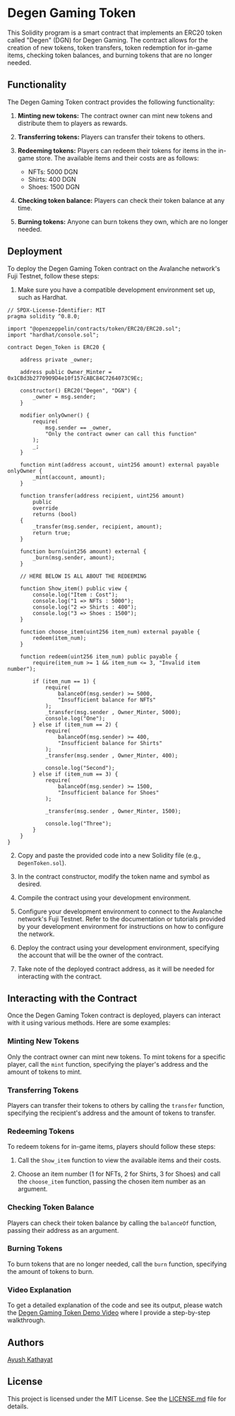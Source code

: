 # Degen Gaming Token

This Solidity program is a smart contract that implements an ERC20 token called "Degen" (DGN) for Degen Gaming. The contract allows for the creation of new tokens, token transfers, token redemption for in-game items, checking token balances, and burning tokens that are no longer needed.

## Functionality

The Degen Gaming Token contract provides the following functionality:

1. **Minting new tokens:** The contract owner can mint new tokens and distribute them to players as rewards.

2. **Transferring tokens:** Players can transfer their tokens to others.

3. **Redeeming tokens:** Players can redeem their tokens for items in the in-game store. The available items and their costs are as follows:
   - NFTs: 5000 DGN
   - Shirts: 400 DGN
   - Shoes: 1500 DGN

4. **Checking token balance:** Players can check their token balance at any time.

5. **Burning tokens:** Anyone can burn tokens they own, which are no longer needed.

## Deployment

To deploy the Degen Gaming Token contract on the Avalanche network's Fuji Testnet, follow these steps:

1. Make sure you have a compatible development environment set up, such as Hardhat.

```
// SPDX-License-Identifier: MIT
pragma solidity ^0.8.0;

import "@openzeppelin/contracts/token/ERC20/ERC20.sol";
import "hardhat/console.sol";

contract Degen_Token is ERC20 {

    address private _owner;

    address public Owner_Minter = 0x1CBd3b2770909D4e10f157cABC84C7264073C9Ec;

    constructor() ERC20("Degen", "DGN") {
        _owner = msg.sender;
    }

    modifier onlyOwner() {
        require(
            msg.sender == _owner,
            "Only the contract owner can call this function"
        );
        _;
    }

    function mint(address account, uint256 amount) external payable onlyOwner {
        _mint(account, amount);
    }

    function transfer(address recipient, uint256 amount)
        public
        override
        returns (bool)
    {
        _transfer(msg.sender, recipient, amount);
        return true;
    }

    function burn(uint256 amount) external {
        _burn(msg.sender, amount);
    }

    // HERE BELOW IS ALL ABOUT THE REDEEMING

    function Show_item() public view {
        console.log("Item : Cost");
        console.log("1 => NFTs : 5000");
        console.log("2 => Shirts : 400");
        console.log("3 => Shoes : 1500");
    }

    function choose_item(uint256 item_num) external payable {
        redeem(item_num);
    }

    function redeem(uint256 item_num) public payable {
        require(item_num >= 1 && item_num <= 3, "Invalid item number");

        if (item_num == 1) {
            require(
                balanceOf(msg.sender) >= 5000,
                "Insufficient balance for NFTs"
            );
            _transfer(msg.sender , Owner_Minter, 5000);
            console.log("One");
        } else if (item_num == 2) {
            require(
                balanceOf(msg.sender) >= 400,
                "Insufficient balance for Shirts"
            );
            _transfer(msg.sender , Owner_Minter, 400);

            console.log("Second");
        } else if (item_num == 3) {
            require(
                balanceOf(msg.sender) >= 1500,
                "Insufficient balance for Shoes"
            );
            
            _transfer(msg.sender , Owner_Minter, 1500);

            console.log("Three");
        }
    }
}

```
2. Copy and paste the provided code into a new Solidity file (e.g., `DegenToken.sol`).

3. In the contract constructor, modify the token name and symbol as desired.

4. Compile the contract using your development environment.

5. Configure your development environment to connect to the Avalanche network's Fuji Testnet. Refer to the documentation or tutorials provided by your development environment for instructions on how to configure the network.

6. Deploy the contract using your development environment, specifying the account that will be the owner of the contract.

7. Take note of the deployed contract address, as it will be needed for interacting with the contract.

## Interacting with the Contract

Once the Degen Gaming Token contract is deployed, players can interact with it using various methods. Here are some examples:

### Minting New Tokens

Only the contract owner can mint new tokens. To mint tokens for a specific player, call the `mint` function, specifying the player's address and the amount of tokens to mint.

### Transferring Tokens

Players can transfer their tokens to others by calling the `transfer` function, specifying the recipient's address and the amount of tokens to transfer.

### Redeeming Tokens

To redeem tokens for in-game items, players should follow these steps:

1. Call the `Show_item` function to view the available items and their costs.

2. Choose an item number (1 for NFTs, 2 for Shirts, 3 for Shoes) and call the `choose_item` function, passing the chosen item number as an argument.

### Checking Token Balance

Players can check their token balance by calling the `balanceOf` function, passing their address as an argument.

### Burning Tokens

To burn tokens that are no longer needed, call the `burn` function, specifying the amount of tokens to burn.

### Video Explanation
To get a detailed explanation of the code and see its output, please watch the [Degen Gaming Token Demo Video](https://www.loom.com/share/d471dab85aa045adb0e3b0513eda22a3?sid=31386271-24bc-4c88-80ce-a8003264f8bc) where I provide a step-by-step walkthrough.

## Authors

[Ayush Kathayat](https://github.com/Ayush-kathayat)

## License

This project is licensed under the MIT License. See the [LICENSE.md](https://license.md/) file for details.

